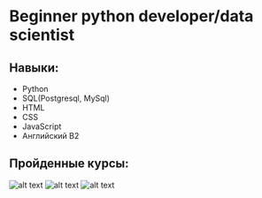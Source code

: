 # Beginner python developer/data scientist
## Навыки:
- Python
- SQL(Postgresql, MySql)
- HTML
- CSS
- JavaScript
- Английский B2
## Пройденные курсы:
![alt text](https://stepik.org/certificate/129b7e6064b074a96aa5091595a58e43e4c99caf.png?resolution=medium)
![alt text](https://stepik.org/certificate/2d0cc39a05c0fa68d7b89ca8987596a623d4427e.png?resolution=medium)
![alt text](https://stepik.org/certificate/3645a974ce1e540a05f060ea8fbd002fee004ea9.png?resolution=medium)
